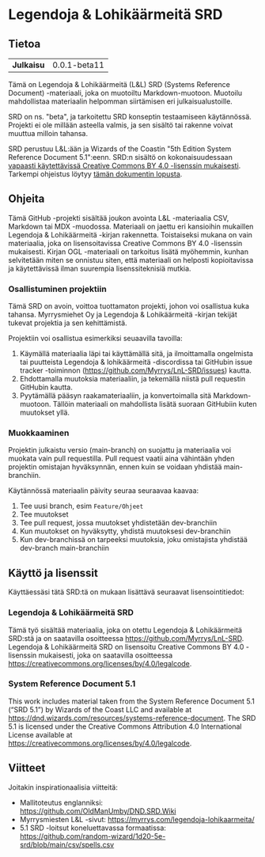 # Legendoja & Lohikäärmeitä SRD

## Tietoa

|               |              |
| ------------- | ------------ |
| **Julkaisu**  | 0.0.1-beta11 |

Tämä on Legendoja & Lohikäärmeitä (L&L) SRD (Systems Reference Document) -materiaali, joka on muotoiltu Markdown-muotoon. Muotoilu mahdollistaa materiaalin helpomman siirtämisen eri julkaisualustoille.

SRD on ns. "beta", ja tarkoitettu SRD konseptin testaamiseen käytännössä. Projekti ei ole millään asteella valmis, ja sen sisältö tai rakenne voivat muuttua milloin tahansa.

SRD perustuu L&L:ään ja Wizards of the Coastin "5th Edition System Reference Document 5.1":eenn. SRD:n sisältö on kokonaisuudessaan [vapaasti käytettävissä Creative Commons BY 4.0 -lisenssin mukaisesti](LICENSE). Tarkempi ohjeistus löytyy [tämän dokumentin lopusta](#käyttö-ja-lisenssit).

## Ohjeita

Tämä GitHub -projekti sisältää joukon avointa L&L -materiaalia CSV, Markdown tai MDX -muodossa. Materiaali on 
jaettu eri kansioihin mukaillen Legendoja & Lohikäärmeitä -kirjan rakennetta. Toistaiseksi mukana on vain materiaalia, joka
on lisensoitavissa Creative Commons BY 4.0 -lisenssin mukaisesti. Kirjan OGL -materiaali on tarkoitus lisätä myöhemmin, kunhan
selvitetään miten se onnistuu siten, että materiaali on helposti kopioitavissa ja käytettävissä ilman suurempia lisenssiteknisiä
mutkia.

### Osallistuminen projektiin

Tämä SRD on avoin, voittoa tuottamaton projekti, johon voi osallistua kuka tahansa. Myrrysmiehet Oy ja Legendoja & Lohikäärmeitä -kirjan tekijät tukevat projektia ja sen kehittämistä. 

Projektiin voi osallistua esimerkiksi seuaavilla tavoilla:
1. Käymällä materiaalia läpi tai käyttämällä sitä, ja ilmoittamalla ongelmista tai puutteista Legendoja & lohikäärmeitä -discordissa tai GitHubin issue tracker -toiminnon (https://github.com/Myrrys/LnL-SRD/issues) kautta.
2. Ehdottamalla muutoksia materiaaliin, ja tekemällä niistä pull requestin GitHubin kautta.
3. Pyytämällä pääsyn raakamateriaaliin, ja konvertoimalla sitä Markdown-muotoon. Tällöin materiaali on mahdollista lisätä suoraan GitHubiin kuten muutokset yllä.

### Muokkaaminen

Projektin julkaistu versio (main-branch) on suojattu ja materiaalia voi muokata vain pull requestilla. Pull request vaatii
aina vähintään yhden projektin omistajan hyväksynnän, ennen kuin se voidaan yhdistää main-branchiin.

Käytännössä materiaalin päivity seuraa seuraavaa kaavaa:
1. Tee uusi branch, esim `Feature/Ohjeet`
2. Tee muutokset
3. Tee pull request, jossa muutokset yhdistetään dev-branchiin
4. Kun muutokset on hyväksytty, yhdistä muutoksesi dev-branchiin
5. Kun dev-branchissä on tarpeeksi muutoksia, joku omistajista yhdistää dev-branch main-branchiin

## Käyttö ja lisenssit

Käyttäessäsi tätä SRD:tä on mukaan lisättävä seuraavat lisensointitiedot:

### Legendoja & Lohikäärmeitä SRD
Tämä työ sisältää materiaalia, joka on otettu Legendoja & Lohikäärmeitä SRD:stä ja on saatavilla osoitteessa https://github.com/Myrrys/LnL-SRD. Legendoja & Lohikäärmeitä SRD on lisensoitu Creative Commons BY 4.0 -lisenssin mukaisesti, joka on saatavilla osoitteessa https://creativecommons.org/licenses/by/4.0/legalcode.

### System Reference Document 5.1
This work includes material taken from the System Reference Document 5.1 (“SRD 5.1”) by Wizards of the Coast LLC and available at https://dnd.wizards.com/resources/systems-reference-document. The SRD 5.1 is licensed under the Creative Commons Attribution 4.0 International License available at https://creativecommons.org/licenses/by/4.0/legalcode. 

## Viitteet

Joitakin inspirationaalisia viitteitä:
- Mallitoteutus englanniksi: https://github.com/OldManUmby/DND.SRD.Wiki
- Myrrysmiesten L&L -sivut: https://myrrys.com/legendoja-lohikaarmeita/
- 5.1 SRD -loitsut koneluettavassa formaatissa: https://github.com/random-wizard/1d20-5e-srd/blob/main/csv/spells.csv
